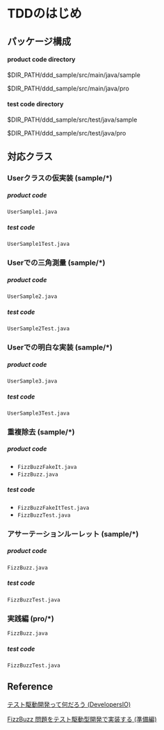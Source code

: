 # TDDのはじめ

## パッケージ構成

#### product code directory
  
$DIR_PATH/ddd_sample/src/main/java/sample

$DIR_PATH/ddd_sample/src/main/java/pro

#### test code directory
  
$DIR_PATH/ddd_sample/src/test/java/sample

$DIR_PATH/ddd_sample/src/test/java/pro

## 対応クラス

### Userクラスの仮実装 (sample/*)

##### product code

`UserSample1.java`

##### test code

`UserSample1Test.java`

### Userでの三角測量 (sample/*)

##### product code

`UserSample2.java`

##### test code

`UserSample2Test.java`

### Userでの明白な実装 (sample/*)

##### product code

`UserSample3.java`

##### test code

`UserSample3Test.java`

### 重複除去 (sample/*)

##### product code

- `FizzBuzzFakeIt.java`
- `FizzBuzz.java`

##### test code

- `FizzBuzzFakeItTest.java`
- `FizzBuzzTest.java`

### アサーテーションルーレット (sample/*)

##### product code

`FizzBuzz.java`

##### test code

`FizzBuzzTest.java`

### 実践編 (pro/*)

`FizzBuzz.java`

##### test code

`FizzBuzzTest.java`

## Reference

[テスト駆動開発って何だろう (DevelopersIO)](https://dev.classmethod.jp/study_meeting/read/what-tdd/)

[FizzBuzz 問題をテスト駆動型開発で実装する (準備編)](https://qiita.com/tentom/items/17ca27358bdac764a68b)